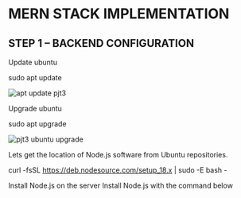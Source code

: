 # MERN STACK IMPLEMENTATION

## STEP 1 – BACKEND CONFIGURATION

Update ubuntu

sudo apt update

![apt update pjt3](https://github.com/SamuelOvuema/Dareyio-pbl/assets/132525203/e725ce75-ab2c-4129-81b6-17c1c6799c77)

Upgrade ubuntu

sudo apt upgrade

![pjt3 ubuntu upgrade](https://github.com/SamuelOvuema/Dareyio-pbl/assets/132525203/176f34f8-c44a-4bde-a40d-26104ce10c0e)

Lets get the location of Node.js software from Ubuntu repositories.

curl -fsSL https://deb.nodesource.com/setup_18.x | sudo -E bash -



Install Node.js on the server
Install Node.js with the command below


